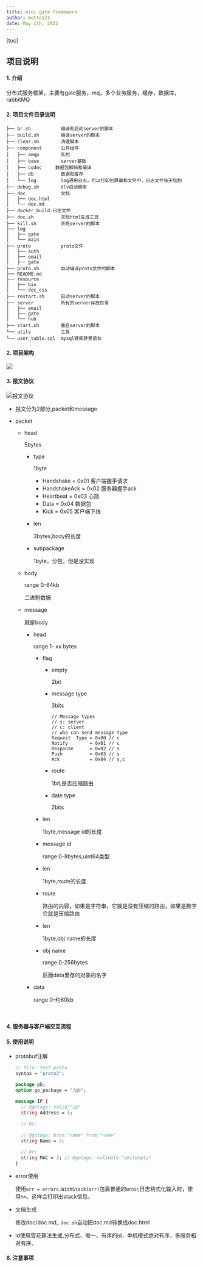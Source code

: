 ```yaml
---
title: mini gate framework
author: motto123
date: May 1th, 2022
---
```


[toc]

## 项目说明

#### 1. 介绍

​	分布式服务框架，主要有gate服务，mq，多个业务服务，缓存，数据库，rabbitMQ

#### 2. 项目文件目录说明

```shell
├── br.sh        	编译和启动server的脚本
├── build.sh     	编译server的脚本
├── clear.sh     	清理脚本
├── component    	公共组件
│   ├── amqp   	 	队列
│   ├── base     	server基础
│   ├── codec     数据包解码和编译	
│   ├── db      	数据和缓存
│   └── log     	log通用日志，可以打印到屏幕和文件中，日志文件按天切割
├── debug.sh     	dlv启动脚本
├── doc             文档                                                  
│   ├── doc.html                                                          
│   └── doc.md  	
├── docker_build.日志文件                                       
├── doc.sh       	文档html生成工具
├── kill.sh      	杀死server的脚本
├── log           
│   ├── gate    
│   └── main                                                              
├── proto           proto文件                                                     
│   ├── auth    	
│   ├── email                                                             
│   ├── gate 	
├── proto.sh     	自动编译proto文件的脚本
├── README.md     
├── resource     
│   ├── bin                                                               
│   └── doc_css                                                           
├── restart.sh   	启动server的脚本
├── server       	所有的server存放目录
│   ├── email
│   ├── gate
│   └── hub
├── start.sh		重启server的脚本
└── utils			工具
└── user_table.sql	mysql建库建表语句

```



#### 2. 项目架构

![](https://mottopicturecloud.oss-cn-chengdu.aliyuncs.com/typora/202204151651415.png)

#### 3. 报文协议

![报文协议](https://mottopicturecloud.oss-cn-chengdu.aliyuncs.com/typora/202204071724745.png)

 - 报文分为2部分,packet和message

 - packet

   - head

     5bytes

     - type 
   
       1byte
   
       - Handshake = 0x01 客户端握手请求
       - HandshakeAck = 0x02 服务器握手ack
       - Heartbeat = 0x03 心跳
       - Data = 0x04 数据包
       - Kick = 0x05  客户端下线
   
     - len
   
       3bytes,body的长度
   
     - subpackage
   
       1byte，分包，但是没实现
   
   - body
   
     range 0-64kb
   
     二进制数据
   
   - message
   
     就是body
   
     - head
   
       range 1- xx bytes
   
       - flag
   
         - empty
   
           2bit
   
         - message type
   
           3bits
   
           ```shell
           // Message types
           // s: server
           // c: client
           // who can send message type
           Request  Type = 0x00 // c
           Notify        = 0x01 // c
           Response      = 0x02 // s
           Push          = 0x03 // s
           Ack           = 0x04 // s,c
           ```
   
         - route
   
           1bit,是否压缩路由
   
         - date type
   
           2bits
   
           
   
       - len
   
         1byte,message id的长度
   
       - message id
   
         range 0-8bytes,uint64类型
   
       - len
   
         1byte,route的长度
   
       - route
   
         路由的内容，如果是字符串，它就是没有压缩的路由，如果是数字它就是压缩路由
   
       - len
   
         1byte,obj name的长度
   
       - obj name
   
         range 0-256bytes
   
         后面data里存的对象的名字
   
     - data
   
       range 0-约60kb




   ​	

#### 4. 服务器与客户端交互流程

#### 5. 使用说明

- protobuf注解

  ```protobuf
  // file: test.proto
  syntax = "proto3";
  
  package pb;
  option go_package = "/pb";
  
  message IP {
    // @gotags: valid:"ip"
    string Address = 1;
    
    // Or:
    
    // @gotags: bson:"name" from:"name"
    string Name = 2;
  
    // Or:
    string MAC = 3; // @gotags: validate:"omitempty"
  }
  ```

  

- error使用

  使用`err = errors.WithStack(err)`包裹普通的error,日志格式化输入时，使用`%+`。这样会打印出stack信息。

- 文档生成

  修改doc/doc.md,`.doc.sh`自动把doc.md转换成doc.html

- id使用雪花算法生成,分布式、唯一、有序的id，单机模式绝对有序，多服务相对有序。

#### 6. 注意事项

